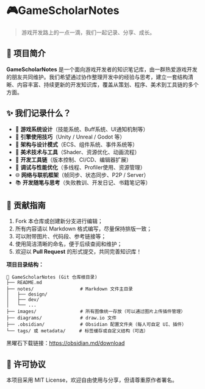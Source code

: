 # 🎮GameScholarNotes

> 游戏开发路上的一点一滴，我们一起记录、分享、成长。

## 📘 项目简介

**GameScholarNotes** 是一个面向游戏开发者的知识笔记库，由一群热爱游戏开发的朋友共同维护。我们希望通过协作整理开发中的经验与思考，建立一套结构清晰、内容丰富、持续更新的开发知识库，覆盖从策划、程序、美术到工具链的多个方面。

## ✨ 我们记录什么？

- 📐 **游戏系统设计**（技能系统、Buff系统、UI通知机制等）
- 🧱 **引擎使用技巧**（Unity / Unreal / Godot 等）
- 🧠 **架构与设计模式**（ECS、组件系统、事件系统等）
- 🎨 **美术技术与工具**（Shader、资源优化、动画流程）
- 🧰 **开发工具链**（版本控制、CI/CD、编辑器扩展）
- 🧪 **调试与性能优化**（多线程、Profiler使用、资源管理）
- 🌐 **网络与联机框架**（帧同步、状态同步、P2P / Server）
- 📚 **开发随笔与思考**（失败教训、开发日记、书籍笔记等）

## 🤝 贡献指南

1. Fork 本仓库或创建新分支进行编辑；
2. 所有内容请以 Markdown 格式编写，尽量保持排版一致；
3. 可以附带图片、代码段、参考链接等；
4. 使用简洁清晰的命名，便于后续查阅和维护；
5. 欢迎以 **Pull Request** 的形式提交，共同完善知识库！

**项目目录结构：**
```
📁 GameScholarNotes (Git 仓库根目录)
├── README.md
├── notes/                 # Markdown 文件主目录
│   ├── design/
│   ├── dev/
│   └── ...
├── images/                # 所有图像统一存放（可以通过图片上传插件管理）
├── diagrams/              # draw.io 文件
├── .obsidian/             # Obsidian 配置文件夹（每人可自定 UI、插件）
└── tags/ 或 metadata/     # 标签缓存或自定义结构（可选）
```

黑曜石下载链接：https://obsidian.md/download
## 📜 许可协议

本项目采用 MIT License，欢迎自由使用与分享，但请尊重原作者署名。